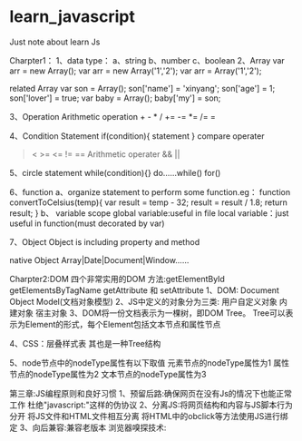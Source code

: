 # learn_javascript
Just note about learn Js

Charpter1：
1、data type：
    a、string
    b、number
    c、boolean
2、Array
var arr = new Array();
var arr = new Array('1','2');
var arr = Array('1','2');

related Array
var son = Array();
son['name'] = 'xinyang';
son['age'] = 1;
son['lover'] = true;
var baby = Array();
baby['my'] = son;

3、Operation
Arithmetic operation
    + - * / += -= *= /= =

4、Condition Statement
if(condition){
    statement
}
compare operater
> < >= <= != == 
Arithmetic operater
&& || 

5、circle statement
while(condition){}   do……while()  for() 

6、function
a、organize statement to perform some function.eg：
function convertToCelsius(temp){
    var result = temp - 32;
    result = result / 1.8;
    return result;
}
b、 variable scope
global variable:useful in file
local variable：just useful in function(must decorated by var)

7、Object
Object is including property and method

native Object
Array|Date|Document|Window……

Charpter2:DOM
四个非常实用的DOM 方法:getElementById getElementsByTagName getAttribute 和 setAttribute
1、DOM: Document Object Model(文档对象模型)
2、JS中定义的对象分为三类:
 用户自定义对象
 内建对象
 宿主对象
3、DOM将一份文档表示为一棵树，即DOM Tree。
Tree可以表示为Element的形式，每个Element包括文本节点和属性节点

4、CSS：层叠样式表
其也是一种Tree结构

5、node节点中的nodeType属性有以下取值
 元素节点的nodeType属性为1
 属性节点的nodeType属性为2
 文本节点的nodeType属性为3


第三章:JS编程原则和良好习惯
    1、预留后路:确保网页在没有Js的情况下也能正常工作
        杜绝"javascript:"这样的伪协议
    2、分离JS:将网页结构和内容与JS脚本行为分开
        将JS文件和HTML文件相互分离
        将HTML中的obclick等方法使用JS进行绑定
    3、向后兼容:兼容老版本
        浏览器嗅探技术:
